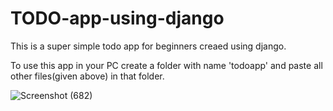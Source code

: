 # TODO-app-using-django

This is a super simple todo app for beginners creaed using django.

To use this app in your PC create a folder with name 'todoapp' and paste all other files(given above) in that folder.

![Screenshot (682)](https://user-images.githubusercontent.com/70268807/99503445-383f9b00-29a4-11eb-815f-ea0ef4f190cf.png)

